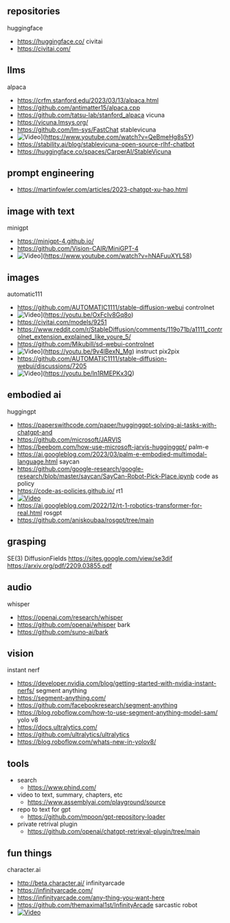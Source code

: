 ## repositories
huggingface
- https://huggingface.co/
civitai
- https://civitai.com/

## llms
alpaca
- https://crfm.stanford.edu/2023/03/13/alpaca.html
- https://github.com/antimatter15/alpaca.cpp
- https://github.com/tatsu-lab/stanford_alpaca
vicuna
- https://vicuna.lmsys.org/
- https://github.com/lm-sys/FastChat
stablevicuna
- ![Video](https://img.youtube.com/vi/QeBmeHg8s5Y/maxresdefault.jpg)](https://www.youtube.com/watch?v=QeBmeHg8s5Y)
- https://stability.ai/blog/stablevicuna-open-source-rlhf-chatbot
- https://huggingface.co/spaces/CarperAI/StableVicuna

## prompt engineering
- https://martinfowler.com/articles/2023-chatgpt-xu-hao.html

## image with text
minigpt
- https://minigpt-4.github.io/
- https://github.com/Vision-CAIR/MiniGPT-4
- ![Video](https://img.youtube.com/vi/hNAFuuXYL58/maxresdefault.jpg)](https://www.youtube.com/watch?v=hNAFuuXYL58)

## images
automatic111
- https://github.com/AUTOMATIC1111/stable-diffusion-webui
controlnet
- ![Video](https://img.youtube.com/vi/OxFcIv8Gq8o/maxresdefault.jpg)](https://youtu.be/OxFcIv8Gq8o)
- https://civitai.com/models/9251
- https://www.reddit.com/r/StableDiffusion/comments/119o71b/a1111_controlnet_extension_explained_like_youre_5/
- https://github.com/Mikubill/sd-webui-controlnet
- ![Video](https://img.youtube.com/vi/9v4lBexN_Mg/maxresdefault.jpg)](https://youtu.be/9v4lBexN_Mg)
instruct pix2pix
- https://github.com/AUTOMATIC1111/stable-diffusion-webui/discussions/7205
- ![Video](https://img.youtube.com/vi/ln1RMEPKx3Q/maxresdefault.jpg)](https://youtu.be/ln1RMEPKx3Q)

## embodied ai
huggingpt
- https://paperswithcode.com/paper/hugginggpt-solving-ai-tasks-with-chatgpt-and
- https://github.com/microsoft/JARVIS
- https://beebom.com/how-use-microsoft-jarvis-hugginggpt/
palm-e
- https://ai.googleblog.com/2023/03/palm-e-embodied-multimodal-language.html
saycan
- https://github.com/google-research/google-research/blob/master/saycan/SayCan-Robot-Pick-Place.ipynb
code as policy
- https://code-as-policies.github.io/
rt1
- [![Video](https://img.youtube.com/vi/UuKAp9a6wMs/maxresdefault.jpg)](https://youtu.be/UuKAp9a6wMs)
- https://ai.googleblog.com/2022/12/rt-1-robotics-transformer-for-real.html
rosgpt
- https://github.com/aniskoubaa/rosgpt/tree/main

## grasping
SE(3) DiffusionFields
	https://sites.google.com/view/se3dif
	https://arxiv.org/pdf/2209.03855.pdf
	
## audio
whisper
- https://openai.com/research/whisper
- https://github.com/openai/whisper
bark
- https://github.com/suno-ai/bark

## vision
instant nerf
- https://developer.nvidia.com/blog/getting-started-with-nvidia-instant-nerfs/
segment anything
- https://segment-anything.com/
- https://github.com/facebookresearch/segment-anything
- https://blog.roboflow.com/how-to-use-segment-anything-model-sam/
yolo v8
- https://docs.ultralytics.com/
- https://github.com/ultralytics/ultralytics
- https://blog.roboflow.com/whats-new-in-yolov8/

## tools
- search
	- https://www.phind.com/
- video to text, summary, chapters, etc
	- https://www.assemblyai.com/playground/source
- repo to text for gpt
	- https://github.com/mpoon/gpt-repository-loader
- private retrival plugin
	- https://github.com/openai/chatgpt-retrieval-plugin/tree/main

## fun things
character.ai
- http://beta.character.ai/
infinityarcade
- https://infinityarcade.com/
- https://infinityarcade.com/any-thing-you-want-here
- https://github.com/themaximal1st/InfinityArcade
sarcastic robot
- [![Video](https://img.youtube.com/vi/PgT8tPChbqc/maxresdefault.jpg)](https://youtu.be/PgT8tPChbqc)